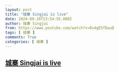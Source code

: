 ```yaml
---
layout: post
title: "城寨 Singjai is live"
date: 2024-09-16T13:54:55.000Z
author: 城寨 Singjai
from: https://www.youtube.com/watch?v=0v4gE5fEwuQ
tags: [ 城寨 ]
comments: True
categories: [ 城寨 ]
---
```

<!--1726494895000-->
[城寨 Singjai is live](https://www.youtube.com/watch?v=0v4gE5fEwuQ)
------

<div>

</div>

